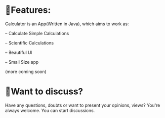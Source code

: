 # 🎁Features:

Calculator is an App(Written in Java), which aims to work as:

– Calculate Simple Calculations 

– Scientific Calculations

– Beautiful UI


– Small Size app

(more coming soon)

# 💬Want to discuss?
Have any questions, doubts or want to present your opinions, views? You're always welcome. You can start discussions.
